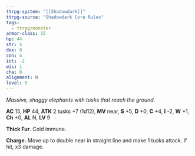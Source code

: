 ```yaml
---
ttrpg-system: "[[Shadowdark]]"
ttrpg-source: "Shadowdark Core Rules"
tags:
  - ttrpg/monster
armor-class: 15
hp: 44
str: 5
dex: 0
con: 4
int: -2
wis: 1
cha: 0
alignment: N
level: 9
---
```


_Massive, shaggy elephants with tusks that reach the ground._

**AC** 15, **HP** 44, **ATK** 2 tusks +7 (1d12), **MV** near, **S** +5, **D** +0, **C** +4, **I** -2, **W** +1, **Ch** +0, **AL** N, **LV** 9

**Thick Fur**. Cold immune. 

**Charge.** Move up to double near in straight line and make 1 tusks attack. If hit, x3 damage.

